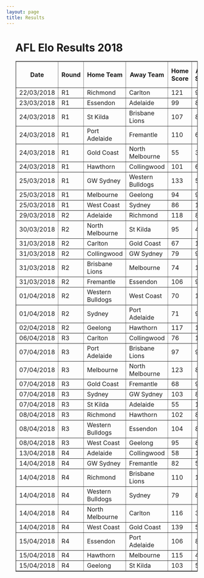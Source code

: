 ```yaml
---
layout: page
title: Results 
---
```

<ul class="results">
<div class="blurb">
<h1>AFL Elo Results 2018</h1>
<p>
<table border="1" class="dataframe" align = "center">
  <thead>
    <tr style="text-align: center;">
      <th>Date</th>
      <th>Round</th>
      <th>Home Team</th>
      <th>Away Team</th>
      <th>Home Score</th>
      <th>Away Score</th>
      <th>Home Pred Score</th>
      <th>Away Pred Score</th>
      <th>Margin</th>
      <th>Pred Margin</th>
      <th>Error</th>
    </tr>
  </thead>
  <tbody>
    <tr>
      <td>22/03/2018</td>
      <td>R1</td>
      <td>Richmond</td>
      <td>Carlton</td>
      <td>121</td>
      <td>95</td>
      <td>96</td>
      <td>61</td>
      <td>26</td>
      <td>35</td>
      <td>-9.07</td>
    </tr>
    <tr>
      <td>23/03/2018</td>
      <td>R1</td>
      <td>Essendon</td>
      <td>Adelaide</td>
      <td>99</td>
      <td>87</td>
      <td>89</td>
      <td>111</td>
      <td>12</td>
      <td>-21</td>
      <td>33.45</td>
    </tr>
    <tr>
      <td>24/03/2018</td>
      <td>R1</td>
      <td>St Kilda</td>
      <td>Brisbane Lions</td>
      <td>107</td>
      <td>82</td>
      <td>110</td>
      <td>89</td>
      <td>25</td>
      <td>21</td>
      <td>3.72</td>
    </tr>
    <tr>
      <td>24/03/2018</td>
      <td>R1</td>
      <td>Port Adelaide</td>
      <td>Fremantle</td>
      <td>110</td>
      <td>60</td>
      <td>98</td>
      <td>66</td>
      <td>50</td>
      <td>32</td>
      <td>18</td>
    </tr>
    <tr>
      <td>24/03/2018</td>
      <td>R1</td>
      <td>Gold Coast</td>
      <td>North Melbourne</td>
      <td>55</td>
      <td>39</td>
      <td>83</td>
      <td>102</td>
      <td>16</td>
      <td>-19</td>
      <td>35.03</td>
    </tr>
    <tr>
      <td>24/03/2018</td>
      <td>R1</td>
      <td>Hawthorn</td>
      <td>Collingwood</td>
      <td>101</td>
      <td>67</td>
      <td>89</td>
      <td>90</td>
      <td>34</td>
      <td>-1</td>
      <td>34.98</td>
    </tr>
    <tr>
      <td>25/03/2018</td>
      <td>R1</td>
      <td>GW Sydney</td>
      <td>Western Bulldogs</td>
      <td>133</td>
      <td>51</td>
      <td>89</td>
      <td>79</td>
      <td>82</td>
      <td>10</td>
      <td>71.74</td>
    </tr>
    <tr>
      <td>25/03/2018</td>
      <td>R1</td>
      <td>Melbourne</td>
      <td>Geelong</td>
      <td>94</td>
      <td>97</td>
      <td>79</td>
      <td>86</td>
      <td>-3</td>
      <td>-8</td>
      <td>4.79</td>
    </tr>
    <tr>
      <td>25/03/2018</td>
      <td>R1</td>
      <td>West Coast</td>
      <td>Sydney</td>
      <td>86</td>
      <td>115</td>
      <td>76</td>
      <td>93</td>
      <td>-29</td>
      <td>-17</td>
      <td>-12.35</td>
    </tr>
    <tr>
      <td>29/03/2018</td>
      <td>R2</td>
      <td>Adelaide</td>
      <td>Richmond</td>
      <td>118</td>
      <td>82</td>
      <td>94</td>
      <td>82</td>
      <td>36</td>
      <td>12</td>
      <td>24.18</td>
    </tr>
    <tr>
      <td>30/03/2018</td>
      <td>R2</td>
      <td>North Melbourne</td>
      <td>St Kilda</td>
      <td>95</td>
      <td>43</td>
      <td>81</td>
      <td>103</td>
      <td>52</td>
      <td>-22</td>
      <td>73.73</td>
    </tr>
    <tr>
      <td>31/03/2018</td>
      <td>R2</td>
      <td>Carlton</td>
      <td>Gold Coast</td>
      <td>67</td>
      <td>101</td>
      <td>90</td>
      <td>78</td>
      <td>-34</td>
      <td>12</td>
      <td>-46.18</td>
    </tr>
    <tr>
      <td>31/03/2018</td>
      <td>R2</td>
      <td>Collingwood</td>
      <td>GW Sydney</td>
      <td>79</td>
      <td>95</td>
      <td>77</td>
      <td>97</td>
      <td>-16</td>
      <td>-20</td>
      <td>3.77</td>
    </tr>
    <tr>
      <td>31/03/2018</td>
      <td>R2</td>
      <td>Brisbane Lions</td>
      <td>Melbourne</td>
      <td>74</td>
      <td>100</td>
      <td>90</td>
      <td>109</td>
      <td>-26</td>
      <td>-19</td>
      <td>-7.11</td>
    </tr>
    <tr>
      <td>31/03/2018</td>
      <td>R2</td>
      <td>Fremantle</td>
      <td>Essendon</td>
      <td>106</td>
      <td>90</td>
      <td>79</td>
      <td>99</td>
      <td>16</td>
      <td>-20</td>
      <td>35.99</td>
    </tr>
    <tr>
      <td>01/04/2018</td>
      <td>R2</td>
      <td>Western Bulldogs</td>
      <td>West Coast</td>
      <td>70</td>
      <td>121</td>
      <td>88</td>
      <td>92</td>
      <td>-51</td>
      <td>-4</td>
      <td>-46.98</td>
    </tr>
    <tr>
      <td>01/04/2018</td>
      <td>R2</td>
      <td>Sydney</td>
      <td>Port Adelaide</td>
      <td>71</td>
      <td>94</td>
      <td>95</td>
      <td>77</td>
      <td>-23</td>
      <td>18</td>
      <td>-41.26</td>
    </tr>
    <tr>
      <td>02/04/2018</td>
      <td>R2</td>
      <td>Geelong</td>
      <td>Hawthorn</td>
      <td>117</td>
      <td>118</td>
      <td>87</td>
      <td>84</td>
      <td>-1</td>
      <td>3</td>
      <td>-4.2</td>
    </tr>
    <tr>
      <td>06/04/2018</td>
      <td>R3</td>
      <td>Carlton</td>
      <td>Collingwood</td>
      <td>76</td>
      <td>100</td>
      <td>84</td>
      <td>91</td>
      <td>-24</td>
      <td>-7</td>
      <td>-17.05</td>
    </tr>
    <tr>
      <td>07/04/2018</td>
      <td>R3</td>
      <td>Port Adelaide</td>
      <td>Brisbane Lions</td>
      <td>97</td>
      <td>92</td>
      <td>109</td>
      <td>71</td>
      <td>5</td>
      <td>38</td>
      <td>-32.85</td>
    </tr>
    <tr>
      <td>07/04/2018</td>
      <td>R3</td>
      <td>Melbourne</td>
      <td>North Melbourne</td>
      <td>123</td>
      <td>86</td>
      <td>92</td>
      <td>89</td>
      <td>37</td>
      <td>3</td>
      <td>33.8</td>
    </tr>
    <tr>
      <td>07/04/2018</td>
      <td>R3</td>
      <td>Gold Coast</td>
      <td>Fremantle</td>
      <td>68</td>
      <td>96</td>
      <td>84</td>
      <td>86</td>
      <td>-28</td>
      <td>-2</td>
      <td>-25.69</td>
    </tr>
    <tr>
      <td>07/04/2018</td>
      <td>R3</td>
      <td>Sydney</td>
      <td>GW Sydney</td>
      <td>103</td>
      <td>87</td>
      <td>91</td>
      <td>82</td>
      <td>16</td>
      <td>9</td>
      <td>7.22</td>
    </tr>
    <tr>
      <td>07/04/2018</td>
      <td>R3</td>
      <td>St Kilda</td>
      <td>Adelaide</td>
      <td>55</td>
      <td>104</td>
      <td>81</td>
      <td>105</td>
      <td>-49</td>
      <td>-24</td>
      <td>-24.79</td>
    </tr>
    <tr>
      <td>08/04/2018</td>
      <td>R3</td>
      <td>Richmond</td>
      <td>Hawthorn</td>
      <td>102</td>
      <td>89</td>
      <td>102</td>
      <td>84</td>
      <td>13</td>
      <td>18</td>
      <td>-5.39</td>
    </tr>
    <tr>
      <td>08/04/2018</td>
      <td>R3</td>
      <td>Western Bulldogs</td>
      <td>Essendon</td>
      <td>104</td>
      <td>83</td>
      <td>86</td>
      <td>100</td>
      <td>21</td>
      <td>-14</td>
      <td>35.17</td>
    </tr>
    <tr>
      <td>08/04/2018</td>
      <td>R3</td>
      <td>West Coast</td>
      <td>Geelong</td>
      <td>95</td>
      <td>80</td>
      <td>89</td>
      <td>93</td>
      <td>15</td>
      <td>-4</td>
      <td>19.13</td>
    </tr>
    <tr>
      <td>13/04/2018</td>
      <td>R4</td>
      <td>Adelaide</td>
      <td>Collingwood</td>
      <td>58</td>
      <td>106</td>
      <td>104</td>
      <td>75</td>
      <td>-48</td>
      <td>29</td>
      <td>-76.92</td>
    </tr>
    <tr>
      <td>14/04/2018</td>
      <td>R4</td>
      <td>GW Sydney</td>
      <td>Fremantle</td>
      <td>82</td>
      <td>51</td>
      <td>102</td>
      <td>73</td>
      <td>31</td>
      <td>29</td>
      <td>1.9</td>
    </tr>
    <tr>
      <td>14/04/2018</td>
      <td>R4</td>
      <td>Richmond</td>
      <td>Brisbane Lions</td>
      <td>110</td>
      <td>17</td>
      <td>113</td>
      <td>76</td>
      <td>93</td>
      <td>37</td>
      <td>55.54</td>
    </tr>
    <tr>
      <td>14/04/2018</td>
      <td>R4</td>
      <td>Western Bulldogs</td>
      <td>Sydney</td>
      <td>79</td>
      <td>86</td>
      <td>75</td>
      <td>111</td>
      <td>-7</td>
      <td>-36</td>
      <td>29.13</td>
    </tr>
    <tr>
      <td>14/04/2018</td>
      <td>R4</td>
      <td>North Melbourne</td>
      <td>Carlton</td>
      <td>116</td>
      <td>30</td>
      <td>92</td>
      <td>82</td>
      <td>86</td>
      <td>10</td>
      <td>76.21</td>
    </tr>
    <tr>
      <td>14/04/2018</td>
      <td>R4</td>
      <td>West Coast</td>
      <td>Gold Coast</td>
      <td>139</td>
      <td>59</td>
      <td>99</td>
      <td>72</td>
      <td>80</td>
      <td>27</td>
      <td>53</td>
    </tr>
    <tr>
      <td>15/04/2018</td>
      <td>R4</td>
      <td>Essendon</td>
      <td>Port Adelaide</td>
      <td>106</td>
      <td>84</td>
      <td>89</td>
      <td>100</td>
      <td>22</td>
      <td>-11</td>
      <td>33.17</td>
    </tr>
    <tr>
      <td>15/04/2018</td>
      <td>R4</td>
      <td>Hawthorn</td>
      <td>Melbourne</td>
      <td>115</td>
      <td>48</td>
      <td>94</td>
      <td>95</td>
      <td>67</td>
      <td>-1</td>
      <td>67.88</td>
    </tr>
    <tr>
      <td>15/04/2018</td>
      <td>R4</td>
      <td>Geelong</td>
      <td>St Kilda</td>
      <td>103</td>
      <td>56</td>
      <td>107</td>
      <td>70</td>
      <td>47</td>
      <td>37</td>
      <td>10.34</td>
    </tr>
  </tbody>
</table>
			
</p>
</div><!-- /.blurb -->	
</ul>
